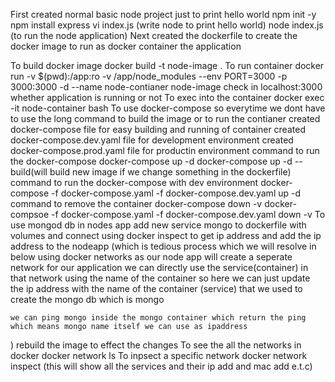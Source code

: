 First created normal basic node project just to print hello world
    npm init -y
    npm install express
    vi index.js (write node to print hello world)
    node index.js (to run the node application)
Next created the dockerfile to create the docker image to run as docker container the application

To build docker image
    docker build -t node-image .
To run container
    docker run -v $(pwd):/app:ro -v /app/node_modules --env PORT=3000 -p 3000:3000 -d --name node-contianer node-image
check in localhost:3000 whether application is running or not
To exec into the container
    docker exec -it node-container bash
To use docker-compose so everytime we dont have to use the long command to build the image or to run the contianer
    created docker-compose file for easy building and running of container
    created docker-compose.dev.yaml file for development environment
    created docker-compose.prod.yaml file for productin environment
    command to run the docker-compose
        docker-compose up -d
        docker-compose up -d --build(will build new image if we change something in the dockerfile)
    command to run the docker-compose with  dev environment
        docker-compose -f docker-compose.yaml -f docker-compose.dev.yaml up -d
    command to remove the container
        docker-compose down -v
        docker-compsoe -f docker-compose.yaml -f docker-compose.dev.yaml down -v
To use mongod db in nodes app
 add new service mongo to dockerfile with volumes and connect using docker inspect to get ip address and add the ip address to the nodeapp (which is tedious process which we will resolve in below using docker networks
 as our node app will create a seperate network for our application we can directly use the service(container) in that network using the name of the container so here we can just update the ip address with the name of the container (service) that we used to create the mongo db which is mongo

    we can ping mongo inside the mongo container which return the ping which means mongo name itself we can use as ipaddress
 )
rebuild the image to effect the changes
To see the all the networks in docker
    docker network ls
To inpsect a specific network 
    docker network inspect <network name> (this will show all the services and their ip add and mac add e.t.c)



